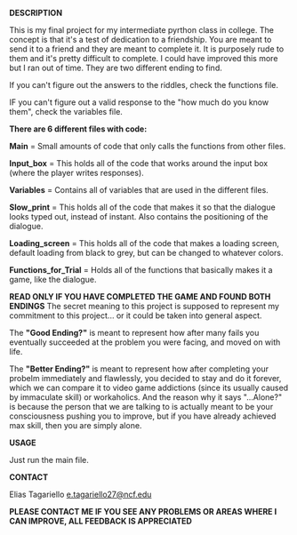 **DESCRIPTION**

This is my final project for my intermediate pyrthon class in college. The concept is that it's a test of dedication to a friendship. 
You are meant to send it to a friend and they are meant to complete it. 
It is purposely rude to them and it's pretty difficult to complete. I could have improved this more but I ran out of time.
They are two different ending to find.

If you can't figure out the answers to the riddles, check the functions file.

IF you can't figure out a valid response to the "how much do you know them", check the variables file.

**There are 6 different files with code:**

**Main** = Small amounts of code that only calls the functions from other files.

**Input_box** = This holds all of the code that works around the input box (where the player writes responses).

**Variables** = Contains all of variables that are used in the different files.

**Slow_print** = This holds all of the code that makes it so that the dialogue looks typed out, instead of instant. Also contains the positioning of the dialogue.

**Loading_screen** = This holds all of the code that makes a loading screen, default loading from black to grey, but can be changed to whatever colors.

**Functions_for_Trial** = Holds all of the functions that basically makes it a game, like the dialogue.


**READ ONLY IF YOU HAVE COMPLETED THE GAME AND FOUND BOTH ENDINGS**
The secret meaning to this project is supposed to represent my commitment to this project... or it could be taken into general aspect.

The **"Good Ending?"** is meant to represent how after many fails you eventually succeeded at the problem you were facing, and moved on with life.

The **"Better Ending?"** is meant to represent how after completing your probelm immediately and flawlessly, you decided to stay and do it forever, which we can compare it to video game addictions (since its usually caused by immaculate skill) or workaholics. And the reason why it says "...Alone?" is because the person that we are talking to is actually meant to be your consciousness pushing you to improve, but if you have already achieved max skill, then you are simply alone.

**USAGE**

Just run the main file.

**CONTACT**

Elias Tagariello
e.tagariello27@ncf.edu

**PLEASE CONTACT ME IF YOU SEE ANY PROBLEMS OR AREAS WHERE I CAN IMPROVE, ALL FEEDBACK IS APPRECIATED**
